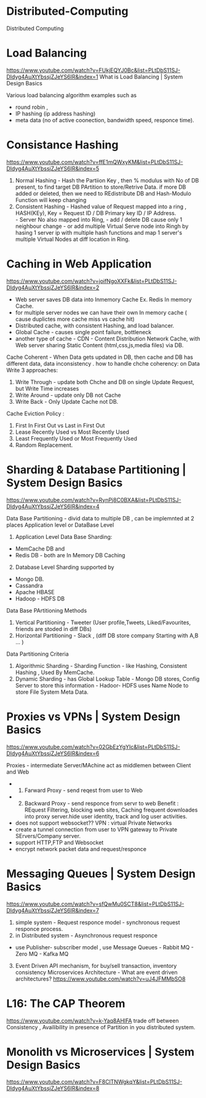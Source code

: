 # Distributed-Computing
Distributed Computing

# Load Balancing
https://www.youtube.com/watch?v=FUkjEQYJ0Bc&list=PLtDbS11SJ-Dldyg4AuXtYbssjZJeYS6IR&index=1
What is Load Balancing | System Design Basics

Various load balancing algorithm examples such as 
  - round robin , 
  - IP hashing (ip address hashing) 
  - meta data (no of active coonection, bandwidth speed, responce time). 


# Consistance Hashing
  https://www.youtube.com/watch?v=ffE1mQWxyKM&list=PLtDbS11SJ-Dldyg4AuXtYbssjZJeYS6IR&index=5
  1. Normal Hashing - Hash the Partiion Key , then % modulus with No of DB present, to find target DB PArtition to store/Retrive Data.
if more DB added or deleted, then we need to REdistribute DB and Hash-Modulo Function will keep changing 
  2. Consistent Hashing - Hashed value of Request mapped into a ring , HASH(KEy), Key = Request ID / DB Primary key ID / IP Address.  
    - Server No also mapped into Ring, 
    - add / delete DB cause only 1  neighbour change
    - or add multiple Virtual Serve node into Ringh by hasing 1 server ip with multiple hash functions and map 1 server's multiple Virtual Nodes at diff location in Ring.

# Caching in Web Application
https://www.youtube.com/watch?v=joifNgoXXFk&list=PLtDbS11SJ-Dldyg4AuXtYbssjZJeYS6IR&index=2

  - Web server saves DB data into Inmemory Cache Ex. Redis In memory Cache.
  - for multiple server nodes we can have their own In memory cache ( cause duplictes more cache miss vs cache hit)
  - Distributed cache, with consistent Hashing, and load balancer.
  - Global Cache - causes single point failure, bottleneck
  - another type of cache - CDN - Content Distribution Network Cache, with Web server sharing Static Content (html,css,js,media files) via DB.
  
 Cache Coherent - When Data gets updated in DB, then cache and DB has different data, data inconsistency .
 how to handle chche coherency: on Data Write 3 approaches:
 1. Write Through - update both Chche and DB on single Update Request, but Write Time increases
 2. Write Around - update only DB not Cache
 3. Write Back - Only Update Cache not DB.
 
 Cache Eviction Policy :
 1. First In First Out vs Last in First Out
 2. Lease Recently Used vs Most Recently Used
 3. Least Frequently Used or Most Frequently Used
 4. Random Replacement.
 
 
 
# Sharding & Database Partitioning | System Design Basics
https://www.youtube.com/watch?v=RynPj8C0BXA&list=PLtDbS11SJ-Dldyg4AuXtYbssjZJeYS6IR&index=4

Data Base Partitioning - divid data to multiple DB , can be implemnted at 2 places Application level or DataBase Level
1. Application Level Data Base Sharding:
  - MemCache DB and 
  - Redis DB - both are In Memory DB Caching
2. Database Level Sharding supported by 
  - Mongo DB.
  - Cassandra 
  - Apache HBASE 
  - Hadoop - HDFS DB

Data Base PArtitioning Methods
  1. Vertical Partitioning
    - Tweeter (User profile,Tweets, Liked/Favourites, friends are stoded in diff DBs)
  2. Horizontal Partitioning
    - Slack , (diff DB store company Starting with A,B ... )

Data Partitioning Criteria 
  1. Algorithmic Sharding
    - Sharding Function - like Hashing, Consistent Hashing , Used By MemCache.
  2. Dynamic Sharding
    - has Global Lookup Table
    - Mongo DB stores, Config Server to store this information
    - Hadoor- HDFS uses Name Node to store File System Meta Data.
    
    
# Proxies vs VPNs | System Design Basics
  https://www.youtube.com/watch?v=02GbEzYgYIc&list=PLtDbS11SJ-Dldyg4AuXtYbssjZJeYS6IR&index=6

Proxies - intermediate Server/MAchine act as middlemen between Client and Web
  - 1. Farward Proxy - send reqest from user to Web
  - 2. Backward Proxy - send responce from servr to web
  Benefit : REquest Filtering, blocking web sites, Caching frequent downloades into proxy server.hide user identity, track and log user activities.
 - does not support websocket??
VPN : virtual Private Networks
 - create a tunnel connection from user to VPN gateway to Private SErvers/Company server.
 - support HTTP,FTP and Websocket
 - encrypt network packet data and request/responce
 
 
# Messaging Queues | System Design Basics
https://www.youtube.com/watch?v=sfQwMu0SCT8&list=PLtDbS11SJ-Dldyg4AuXtYbssjZJeYS6IR&index=7
 1. simple system - Request responce model - synchronous request responce process.
 2. in Distributed system - Asynchronous request responce 
   -  use Publisher- subscriber model , use Message Queues 
    -  Rabbit MQ
    - Zero MQ
    - Kafka MQ
3. Event Driven API mechanism, for buy/sell transaction, inventory consistency
  Microservices Architecture - What are event driven architectures?
  https://www.youtube.com/watch?v=uJ4JFMMbSO8
  

# L16: The CAP Theorem
https://www.youtube.com/watch?v=k-Yaq8AHlFA
trade off between Consistency , Availibility in presence of Partition in you distributed system.




# Monolith vs Microservices | System Design Basics
https://www.youtube.com/watch?v=F8ClTNWgkqY&list=PLtDbS11SJ-Dldyg4AuXtYbssjZJeYS6IR&index=8






